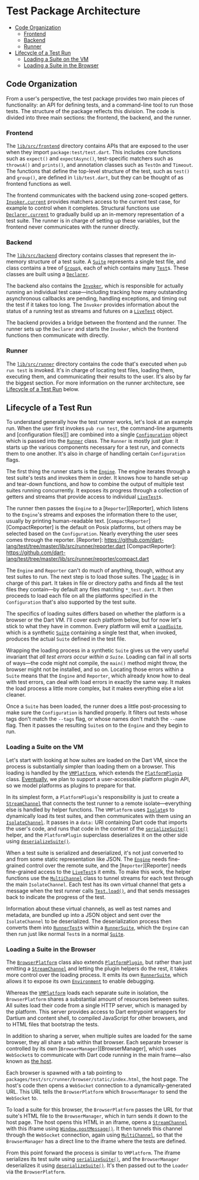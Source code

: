 # Test Package Architecture

* [Code Organization](#code-organization)
  * [Frontend](#frontend)
  * [Backend](#backend)
  * [Runner](#runner)
* [Lifecycle of a Test Run](#lifecycle-of-a-test-run)
  * [Loading a Suite on the VM](#loading-a-suite-on-the-vm)
  * [Loading a Suite in the Browser](#loading-a-suite-in-the-browser)

## Code Organization

From a user's perspective, the test package provides two main pieces of
functionality: an API for defining tests, and a command-line tool to run those
tests. The structure of the package reflects this division. The code is divided
into three main sections: the frontend, the backend, and the runner.

### Frontend

The [`lib/src/frontend`][frontend] directory contains APIs that are exposed to
the user when they import `package:test/test.dart`. This includes core functions
such as `expect()` and `expectAsync()`, test-specific matchers such as
`throwsA()` and `prints()`, and annotation classes such as `TestOn` and
`Timeout`. The functions that define the top-level structure of the test, such
as `test()` and `group()`, are defined in `lib/test.dart`, but they can be
thought of as frontend functions as well.

[frontend]: https://github.com/dart-lang/test/tree/master/lib/src/frontend

The frontend communicates with the backend using zone-scoped getters.
[`Invoker.current`][Invoker] provides matchers access to the current test case,
for example to control when it completes. Structural functions use
[`Declarer.current`][Declarer] to gradually build up an in-memory representation
of a test suite. The runner is in charge of setting up these variables, but the
frontend never communicates with the runner directly.

[Invoker]: https://github.com/dart-lang/test/blob/master/lib/src/backend/invoker.dart
[Declarer]: https://github.com/dart-lang/test/blob/master/lib/src/backend/declarer.dart

### Backend

The [`lib/src/backend`][backend] directory contains classes that represent the
in-memory structure of a test suite. A [`Suite`][Suite] represents a single test
file, and class contains a tree of [`Group`][Group]s, each of which contains
many [`Test`][Test]s. These classes are built using a [`Declarer`][Declarer].

[backend]: https://github.com/dart-lang/test/tree/master/lib/src/backend
[Suite]: https://github.com/dart-lang/test/blob/master/lib/src/backend/suite.dart
[Group]: https://github.com/dart-lang/test/blob/master/lib/src/backend/group.dart
[Test]: https://github.com/dart-lang/test/blob/master/lib/src/backend/test.dart

The backend also contains the [`Invoker`][Invoker], which is responsible for
actually running an individual test case—including tracking how many outstanding
asynchronous callbacks are pending, handling exceptions, and timing out the test
if it takes too long. The `Invoker` provides information about the status of a
running test as streams and futures on a [`LiveTest`][LiveTest] object.

[LiveTest]: https://github.com/dart-lang/test/blob/master/lib/src/backend/live_test.dart

The backend provides a bridge between the frontend and the runner. The runner
sets up the `Declarer` and starts the `Invoker`, which the frontend functions
then communicate with directly.

### Runner

The [`lib/src/runner`][runner] directory contains the code that's executed when
`pub run test` is invoked. It's in charge of locating test files, loading them,
executing them, and communicating their results to the user. It's also by far
the biggest section. For more information on the runner architecture, see
[Lifecycle of a Test Run](#lifecycle-of-a-test-suite) below.

[runner]: https://github.com/dart-lang/test/tree/master/lib/src/runner

## Lifecycle of a Test Run

To understand generally how the test runner works, let's look at an example run.
When the user first invokes `pub run test`, the command-line arguments and
[configuration files][] are combined into a single
[`Configuration`][Configuration] object which is passed into the
[`Runner`][Runner] class. The `Runner` is mostly just glue: it starts up the
various components necessary for a test run, and connects them to one another.
It's also in charge of handling certain `Configuration` flags.

[configuration file]: https://github.com/dart-lang/test/blob/master/doc/configuration.md
[Configuration]: https://github.com/dart-lang/test/tree/master/lib/src/runner/configuration.dart
[Runner]: https://github.com/dart-lang/test/tree/master/lib/src/runner.dart

The first thing the runner starts is the [`Engine`][Engine]. The engine iterates
through a test suite's tests and invokes them in order. It knows how to handle
set-up and tear-down functions, and how to combine the output of multiple test
suites running concurrently. It exposes its progress through a collection of
getters and streams that provide access to individual [`LiveTest`][LiveTest]s.

[Engine]: https://github.com/dart-lang/test/tree/master/lib/src/runner/engine.dart

The runner then passes the `Engine` to a [`Reporter`][Reporter], which listens
to the `Engine`'s streams and exposes the information there to the user, usually
by printing human-readable text. [`CompactReporter`][CompactReporter] is the
default on Posix platforms, but others may be selected based on the
`Configuration`. Nearly everything the user sees comes through the reporter.
[Reporter]: https://github.com/dart-lang/test/tree/master/lib/src/runner/reporter.dart
[CompactReporter]: https://github.com/dart-lang/test/tree/master/lib/src/runner/reporter/compact.dart

The `Engine` and `Reporter` can't do much of anything, though, without any test
suites to run. The next step is to load those suites. The [`Loader`][Loader] is
in charge of this part. It takes in file or directory paths and finds all the
test files they contain—by default any files matching `*_test.dart`. It then
proceeds to load each file on all the platforms specified in the `Configuration`
that's also supported by the test suite.

[Loader]: https://github.com/dart-lang/test/tree/master/lib/src/runner/loader.dart

The specifics of loading suites differs based on whether the platform is a
browser or the Dart VM. I'll cover each platform below, but for now let's stick
to what they have in common. Every platform will emit a
[`LoadSuite`][LoadSuite], which is a synthetic [`Suite`][Suite] containing a
single test that, when invoked, produces the actual `Suite` defined in the test
file.

[LoadSuite]: https://github.com/dart-lang/test/tree/master/lib/src/runner/load_suite.dart

Wrapping the loading process in a synthetic `Suite` gives us the very useful
invariant that *all test errors occur within a `Suite`*. Loading can fail in all
sorts of ways—the code might not compile, the `main()` method might throw, the
browser might not be installed, and so on. Locating those errors within a
`Suite` means that the `Engine` and `Reporter`, which already know how to deal
with test errors, can deal with load errors in exactly the same way. It makes
the load process a little more complex, but it makes everything else a lot
cleaner.

Once a `Suite` has been loaded, the runner does a little post-processing to make
sure the `Configuration` is handled properly. It filters out tests whose tags
don't match the `--tags` flag, or whose names don't match the `--name` flag.
Then it passes the resulting `Suite`s on to the `Engine` and they begin to run.

### Loading a Suite on the VM

Let's start with looking at how suites are loaded on the Dart VM, since the
process is substantially simpler than loading them on a browser. This loading is
handled by the [`VMPlatform`][VMPlatform], which extends the
[`PlatformPlugin`][PlatformPlugin] class. [Eventually][issue 49], we plan to
support a user-accessible platform plugin API, so we model platforms as plugins
to prepare for that.

[VMPlatform]: https://github.com/dart-lang/test/tree/master/lib/src/runner/vm/platform.dart
[PlatformPlugin]: https://github.com/dart-lang/test/tree/master/lib/src/runner/plugin/platform.dart
[issue 49]: https://github.com/dart-lang/test/issues/49

In its simplest form, a `PlatformPlugin`'s responsibility is just to create a
[`StreamChannel`][StreamChannel] that connects the test runner to a remote
isolate—everything else is handled by helper functions. The `VMPlatform` uses
[`Isolate`][Isolate]s to dynamically load its test suites, and then communicates
with them using an [`IsolateChannel`][IsolateChannel]. It passes in a `data:`
URI containing Dart code that imports the user's code, and runs that code in the
context of the [`serializeSuite()`][remote platform helpers] helper, and the
`PlatformPlugin` superclass deserializes it on the other side using
[`deserializeSuite()`][platform helpers].

[StreamChannel]: https://pub.dartlang.org/packages/stream_channel
[Isolate]: https://api.dartlang.org/stable/latest/dart-isolate/Isolate-class.html
[IsolateChannel]: https://www.dartdocs.org/documentation/stream_channel/latest/stream_channel/IsolateChannel-class.html
[remote platform helpers]: https://github.com/dart-lang/test/tree/master/lib/src/runner/plugin/remote_platform_helpers.dart
[platform helpers]: https://github.com/dart-lang/test/tree/master/lib/src/runner/plugin/platform_helpers.dart

When a test suite is serialized and deserialized, it's not just converted to and
from some static representation like JSON. The [`Engine`][Engine] needs
fine-grained control over the remote suite, and the [`Reporter`][Reporter] needs
fine-grained access to the [`LiveTest`][LiveTest]s it emits. To make this work,
the helper functions use the [`MultiChannel`][MultiChannel] class to tunnel
streams for each test through the main `IsolateChannel`. Each test has its own
virtual channel that gets a message when the test runner calls
[`Test.load()`][Test], and that sends messages back to indicate the progress of
the test.

Information about these virtual channels, as well as test names and metadata,
are bundled up into a JSON object and sent over the `IsolateChannel` to be
deserialized. The deserialization process then converts them into
[`RunnerTest`][RunnerTest]s within a [`RunnerSuite`][RunnerSuite], which the
`Engine` can then run just like normal `Test`s in a normal [`Suite`][Suite].

[MultiChannel]: https://www.dartdocs.org/documentation/stream_channel/latest/stream_channel/MultiChannel-class.html
[RunnerTest]: https://github.com/dart-lang/test/tree/master/lib/src/runner/runner_test.dart
[RunnerSuite]: https://github.com/dart-lang/test/tree/master/lib/src/runner/runner_suite.dart

### Loading a Suite in the Browser

The [`BrowserPlatform`][BrowserPlatform] class also extends
[`PlatformPlugin`][PlatformPlugin], but rather than just emitting a
[`StreamChannel`][StreamChannel] and letting the plugin helpers do the rest, it
takes more control over the loading process. It emits its own
[`RunnerSuite`][RunnerSuite], which allows it to expose its own
[`Environment`][Environment] to enable debugging.

[BrowserPlatform]: https://github.com/dart-lang/test/tree/master/lib/src/runner/browser/platform.dart
[Environment]: https://github.com/dart-lang/test/tree/master/lib/src/runner/environment.dart

Whereas the [`VMPlatform`][VMPlatform] loads each separate suite in isolation,
the `BrowserPlatform` shares a substantial amount of resources between suites.
All suites load their code from a single HTTP server, which is managed by the
platform. This server provides access to Dart entrypoint wrappers for Dartium
and content shell, to compiled JavaScript for other browsers, and to HTML files
that bootstrap the tests.

In addition to sharing a server, when multiple suites are loaded for the same
browser, they all share a tab within that browser. Each separate browser is
controlled by its own [`BrowserManager`][BrowserManager], which uses
`WebSocket`s to communicate with Dart code running in the main frame—also known
as [the host][host].

Each browser is spawned with a tab pointing to
`packages/test/src/runner/browser/static/index.html`, the host page. The host's
code then opens a `WebSocket` connection to a dynamically-generated URL. This
URL tells the `BrowserPlatform` which `BrowserManager` to send the `WebSocket`
to.

To load a suite for this browser, the `BrowserPlatform` passes the URL for that
suite's HTML file to the `BrowserManager`, which in turn sends it down to the
host page. The host opens this HTML in an iframe, opens a
[`StreamChannel`][StreamChannel] with this iframe using
[`Window.postMessage()`][Window.postMessage]. It then tunnels this channel
through the `WebSocket` connection, again using [`MultiChannel`][MultiChannel],
so that the `BrowserManager` has a direct line to the iframe where the tests are
defined.

From this point forward the process is similar to `VMPlatform`. The iframe
serializes its test suite using [`serializeSuite()`][remote platform helpers],
and the `BrowserManager` deserializes it using
[`deserializeSuite()`][platform helpers]. It's then passed out to the `Loader`
via the `BrowserPlatform`.

[BrowserPlatform]: https://github.com/dart-lang/test/tree/master/lib/src/runner/browser/browser_manager.dart
[host]: https://github.com/dart-lang/test/tree/master/lib/src/runner/browser/static/host.dart
[Window.postMessage]: https://api.dartlang.org/stable/latest/dart-html/Window/postMessage.html
